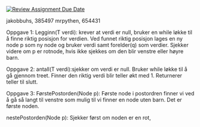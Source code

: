 [![Review Assignment Due Date](https://classroom.github.com/assets/deadline-readme-button-22041afd0340ce965d47ae6ef1cefeee28c7c493a6346c4f15d667ab976d596c.svg)](https://classroom.github.com/a/teLsEufN)

jakobbuhs, 385497
mrpythen, 654431

Oppgave 1:
Legginn(T verdi): krever at verdi er null, bruker en while løkke til å finne riktig posisjon for verdien. Ved funnet
riktig posisjon lages en ny node p som ny node og bruker verdi samt forelder(q) som verdier.
Sjekker videre om p er rotnode, hvis ikke sjekkes om den blir venstre eller høyre barn.

Oppgave 2:
antall(T verdi):sjekker om verdi er null. Bruker while løkke til å gå gjennom treet. Finner den riktig verdi blir teller
økt med 1.
Returnerer teller til slutt.

Oppgave 3:
FørstePostorden(Node<T> p): Første node i postordren finner vi ved å gå så langt til venstre som mulig til vi finner en 
node uten barn. Det er første noden. 

nestePostorden(Node<T> p): Sjekker først om noden er en rot,